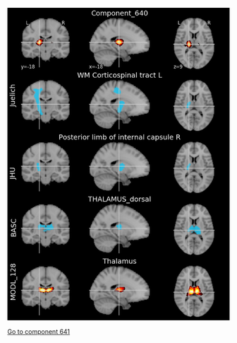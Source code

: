 


![640](preliminary/640.jpg "Component 640")

[Go to component 641](https://parietal-inria.github.io/MODL_atlas/1024/641 "Component 641")